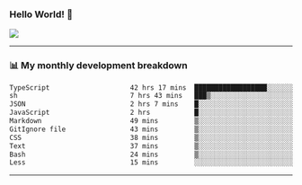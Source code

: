 ### Hello World! 👋

<a>
  <img align="center" src="https://github-readme-stats.vercel.app/api?username=megatunger&count_private=true&include_all_commits=true&bg_color=30,56CCF2,2F80ED&title_color=fff&text_color=fff" />
</a>

------
### 📊 My monthly development breakdown

<!--START_SECTION:waka-->

```txt
TypeScript                    42 hrs 17 mins  ██████████████████░░░░░░░   71.62 %
sh                            7 hrs 43 mins   ███▒░░░░░░░░░░░░░░░░░░░░░   13.07 %
JSON                          2 hrs 7 mins    █░░░░░░░░░░░░░░░░░░░░░░░░   03.59 %
JavaScript                    2 hrs           █░░░░░░░░░░░░░░░░░░░░░░░░   03.39 %
Markdown                      49 mins         ▒░░░░░░░░░░░░░░░░░░░░░░░░   01.41 %
GitIgnore file                43 mins         ▒░░░░░░░░░░░░░░░░░░░░░░░░   01.23 %
CSS                           38 mins         ▒░░░░░░░░░░░░░░░░░░░░░░░░   01.08 %
Text                          37 mins         ▒░░░░░░░░░░░░░░░░░░░░░░░░   01.05 %
Bash                          24 mins         ▒░░░░░░░░░░░░░░░░░░░░░░░░   00.70 %
Less                          15 mins         ░░░░░░░░░░░░░░░░░░░░░░░░░   00.43 %
```

<!--END_SECTION:waka-->

------
